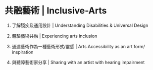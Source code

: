 # 共融藝術 | Inclusive-Arts

1. 了解殘疾及通用設計 | Understanding Disabilities & Universal Design

2. 體驗藝術共融 | Experiencing arts inclusion

3. 通達藝術作為一種藝術形式/靈感 | Arts Accessibility as an art form/ inspiration

4. 與聽障藝術家分享 | Sharing with an artist with hearing impairment
